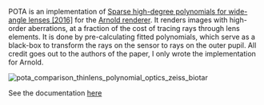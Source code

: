 POTA is an implementation of [Sparse high-degree polynomials for wide-angle lenses [2016]](https://cg.ivd.kit.edu/publications/2016/lens_sparse_poly/2016_optics.pdf) for the [Arnold renderer](www.solidangle.com). It renders images with high-order aberrations, at a fraction of the cost of tracing rays through lens elements. It is done by pre-calculating fitted polynomials, which serve as a black-box to transform the rays on the sensor to rays on the outer pupil. All credit goes out to the authors of the paper, I only wrote the implementation for Arnold.

![pota_comparison_thinlens_polynomial_optics_zeiss_biotar](https://raw.githubusercontent.com/zpelgrims/pota/master/tests/website_comparison_images/pota_arnold_camera_shader_comparison_biotar_thinlens.gif)

See the documentation [here](http://zenopelgrims.com/polynomial-optics-arnold/)